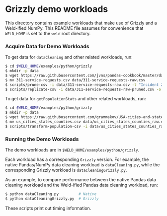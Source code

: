 # Grizzly demo workloads

This directory contains example workloads that make use of Grizzly and a Weld-ified NumPy.
This README file assumes for convenience that `WELD_HOME` is set to the `weld` root directory.


### Acquire Data for Demo Workloads

To get data for `dataCleaning` and other related workloads, run:

```bash
$ cd $WELD_HOME/examples/python/grizzly
$ mkdir -p data
$ wget https://raw.githubusercontent.com/jvns/pandas-cookbook/master/data/311-service-requests.csv
$ mv 311-service-requests.csv data/311-service-requests-raw.csv
$ scripts/prune-csv -i data/311-service-requests-raw.csv -l "Incident Zip"
$ scripts/replicate-csv -i data/311-service-requests-raw-pruned.csv -o data/311-service-requests.csv -r 30
```

To get data for `getPopulationStats` and other related workloads, run:

```bash
$ cd $WELD_HOME/examples/python/grizzly
$ mkdir -p data
$ wget https://raw.githubusercontent.com/grammakov/USA-cities-and-states/master/us_cities_states_counties.csv
$ mv us_cities_states_counties.csv data/us_cities_states_counties_raw.csv
$ scripts/transform-population-csv -i data/us_cities_states_counties_raw.csv -o data/us_cities_states_counties.csv -r 30
```

### Running the Demo Workloads

The demo workloads are in `$WELD_HOME/examples/python/grizzly`.

Each workload has a corresponding `Grizzly` version. For example, the native Pandas/NumPy data cleaning workload is `dataCleaning.py`, while the corresponding Grizzly workload is `dataCleaningGrizzly.py`.


As an example, to compare performance between the native Pandas data cleaning workload and the Weld-ified Pandas data cleaning workload, run:

```bash
$ python dataCleaning.py         # Native
$ python dataCleaningGrizzly.py  # Grizzly
```

These scripts print out timing information.
